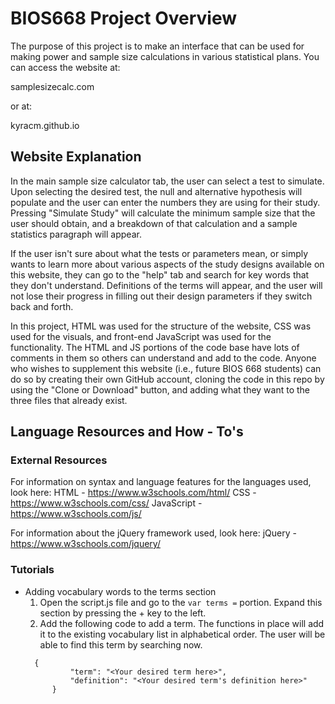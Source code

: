 # BIOS668 Project Overview

The purpose of this project is to make an interface that can be used for making power and sample size calculations in various statistical plans. You can access the website at: 

samplesizecalc.com

or at: 

kyracm.github.io

## Website Explanation

In the main sample size calculator tab, the user can select a test to simulate. Upon selecting the desired test, the null and alternative hypothesis will populate and the user can enter the numbers they are using for their study. Pressing "Simulate Study" will calculate the minimum sample size that the user should obtain, and a breakdown of that calculation and a sample statistics paragraph will appear. 

If the user isn't sure about what the tests or parameters mean, or simply wants to learn more about various aspects of the study designs available on this website, they can go to the "help" tab and search for key words that they don't understand. Definitions of the terms will appear, and the user will not lose their progress in filling out their design parameters if they switch back and forth. 

In this project, HTML was used for the structure of the website, CSS was used for the visuals, and front-end JavaScript was used for the functionality. The HTML and JS portions of the code base have lots of comments in them so others can understand and add to the code. Anyone who wishes to supplement this website (i.e., future BIOS 668 students) can do so by creating their own GitHub account, cloning the code in this repo by using the "Clone or Download" button, and adding what they want to the three files that already exist. 

## Language Resources and How - To's

### External Resources
For information on syntax and language features for the languages used, look here: 
HTML - https://www.w3schools.com/html/
CSS - https://www.w3schools.com/css/
JavaScript - https://www.w3schools.com/js/

For information about the jQuery framework used, look here: 
jQuery - https://www.w3schools.com/jquery/

### Tutorials

- Adding vocabulary words to the terms section
  1. Open the script.js file and go to the `var terms =` portion. Expand this section by pressing the + key to the left. 
  2. Add the following code to add a term. The functions in place will add it to the existing vocabulary list in alphabetical order. The user will be able to find this term by searching now. 
  ```
    {
            "term": "<Your desired term here>",
            "definition": "<Your desired term's definition here>"
        }
  ```